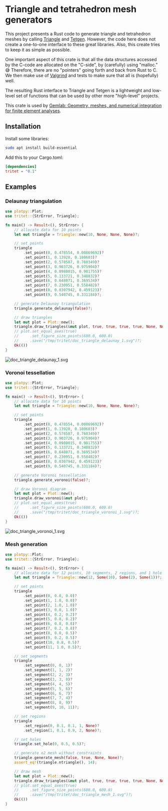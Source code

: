 # Triangle and tetrahedron mesh generators

This project presents a Rust code to generate triangle and tetrahedron meshes by calling
[Triangle](https://www.cs.cmu.edu/~quake/triangle.html) and
[Tetgen](http://tetgen.org/).
However, the code here does not create a one-to-one interface to these great libraries.
Also, this create tries to keep it as simple as possible.

One important aspect of this crate is that all the data structures accessed by the C-code
are allocated on the "C-side", by (carefully) using "malloc." 😅
Therefore, there are no "pointers" going forth and back from Rust to C.
We then make use of [Valgrind](https://valgrind.org/) and tests to make sure that all is (hopefully) well.

The resulting Rust interface to Triangle and Tetgen is a lightweight and low-level set of functions
that can be used by other more "high-level" projects.

This crate is used by [Gemlab: Geometry, meshes, and numerical integration for finite element analyses](https://github.com/cpmech/gemlab).

## Installation

Install some libraries:

```bash
sudo apt install build-essential
```

Add this to your Cargo.toml:

```toml
[dependencies]
tritet = "0.1"
```

## Examples

### Delaunay triangulation

```rust
use plotpy::Plot;
use tritet::{StrError, Triangle};

fn main() -> Result<(), StrError> {
    // allocate data for 10 points
    let mut triangle = Triangle::new(10, None, None, None)?;

    // set points
    triangle
        .set_point(0, 0.478554, 0.00869692)?
        .set_point(1, 0.13928, 0.180603)?
        .set_point(2, 0.578587, 0.760349)?
        .set_point(3, 0.903726, 0.975904)?
        .set_point(4, 0.0980015, 0.981755)?
        .set_point(5, 0.133721, 0.348832)?
        .set_point(6, 0.648071, 0.369534)?
        .set_point(7, 0.230951, 0.558482)?
        .set_point(8, 0.0307942, 0.459123)?
        .set_point(9, 0.540745, 0.331184)?;

    // generate Delaunay triangulation
    triangle.generate_delaunay(false)?;

    // draw triangles
    let mut plot = Plot::new();
    triangle.draw_triangles(&mut plot, true, true, true, true, None, None, None);
    // plot.set_equal_axes(true)
    //     .set_figure_size_points(600.0, 600.0)
    //     .save("/tmp/tritet/doc_triangle_delaunay_1.svg")?;
    Ok(())
}
```

![doc_triangle_delaunay_1.svg](https://raw.githubusercontent.com/cpmech/tritet/main/data/figures/doc_triangle_delaunay_1.svg)

### Voronoi tessellation

```rust
use plotpy::Plot;
use tritet::{StrError, Triangle};

fn main() -> Result<(), StrError> {
    // allocate data for 10 points
    let mut triangle = Triangle::new(10, None, None, None)?;

    // set points
    triangle
        .set_point(0, 0.478554, 0.00869692)?
        .set_point(1, 0.13928, 0.180603)?
        .set_point(2, 0.578587, 0.760349)?
        .set_point(3, 0.903726, 0.975904)?
        .set_point(4, 0.0980015, 0.981755)?
        .set_point(5, 0.133721, 0.348832)?
        .set_point(6, 0.648071, 0.369534)?
        .set_point(7, 0.230951, 0.558482)?
        .set_point(8, 0.0307942, 0.459123)?
        .set_point(9, 0.540745, 0.331184)?;

    // generate Voronoi tessellation
    triangle.generate_voronoi(false)?;

    // draw Voronoi diagram
    let mut plot = Plot::new();
    triangle.draw_voronoi(&mut plot);
    // plot.set_equal_axes(true)
    //     .set_figure_size_points(600.0, 600.0)
    //     .save("/tmp/tritet/doc_triangle_voronoi_1.svg")?;
    Ok(())
}
```

![doc_triangle_voronoi_1.svg](https://raw.githubusercontent.com/cpmech/tritet/main/data/figures/doc_triangle_voronoi_1.svg)

### Mesh generation

```rust
use plotpy::Plot;
use tritet::{StrError, Triangle};

fn main() -> Result<(), StrError> {
    // allocate data for 12 points, 10 segments, 2 regions, and 1 hole
    let mut triangle = Triangle::new(12, Some(10), Some(2), Some(1))?;

    // set points
    triangle
        .set_point(0, 0.0, 0.0)?
        .set_point(1, 1.0, 0.0)?
        .set_point(2, 1.0, 1.0)?
        .set_point(3, 0.0, 1.0)?
        .set_point(4, 0.2, 0.2)?
        .set_point(5, 0.8, 0.2)?
        .set_point(6, 0.8, 0.8)?
        .set_point(7, 0.2, 0.8)?
        .set_point(8, 0.0, 0.5)?
        .set_point(9, 0.2, 0.5)?
        .set_point(10, 0.8, 0.5)?
        .set_point(11, 1.0, 0.5)?;

    // set segments
    triangle
        .set_segment(0, 0, 1)?
        .set_segment(1, 1, 2)?
        .set_segment(2, 2, 3)?
        .set_segment(3, 3, 0)?
        .set_segment(4, 4, 5)?
        .set_segment(5, 5, 6)?
        .set_segment(6, 6, 7)?
        .set_segment(7, 7, 4)?
        .set_segment(8, 8, 9)?
        .set_segment(9, 10, 11)?;

    // set regions
    triangle
        .set_region(0, 0.1, 0.1, 1, None)?
        .set_region(1, 0.1, 0.9, 2, None)?;

    // set holes
    triangle.set_hole(0, 0.5, 0.5)?;

    // generate o2 mesh without constraints
    triangle.generate_mesh(false, true, None, None)?;
    assert_eq!(triangle.ntriangle(), 14);

    // draw mesh
    let mut plot = Plot::new();
    triangle.draw_triangles(&mut plot, true, true, true, true, None, None, None);
    // plot.set_equal_axes(true)
    //     .set_figure_size_points(600.0, 600.0)
    //     .save("/tmp/tritet/doc_triangle_mesh_1.svg")?;
    Ok(())
}
```
